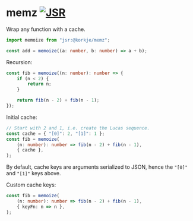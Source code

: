 # memz [![JSR](https://jsr.io/badges/@korkje/memz)](https://jsr.io/@korkje/memz)

Wrap any function with a cache.

```ts
import memoize from "jsr:@korkje/memz";

const add = memoize((a: number, b: number) => a + b);
```

Recursion:

```ts
const fib = memoize((n: number): number => {
    if (n < 2) {
        return n;
    }

    return fib(n - 2) + fib(n - 1);
});
```

Initial cache:

```ts
// Start with 2 and 1, i.e. create the Lucas sequence.
const cache = { "[0]": 2, "[1]": 1 };
const fib = memoize(
    (n: number): number => fib(n - 2) + fib(n - 1),
    { cache },
);
```

By default, cache keys are arguments serialized to JSON, hence the `"[0]"` and `"[1]"` keys above.

Custom cache keys:

```ts
const fib = memoize(
    (n: number): number => fib(n - 2) + fib(n - 1),
    { keyFn: n => n },
);
```
